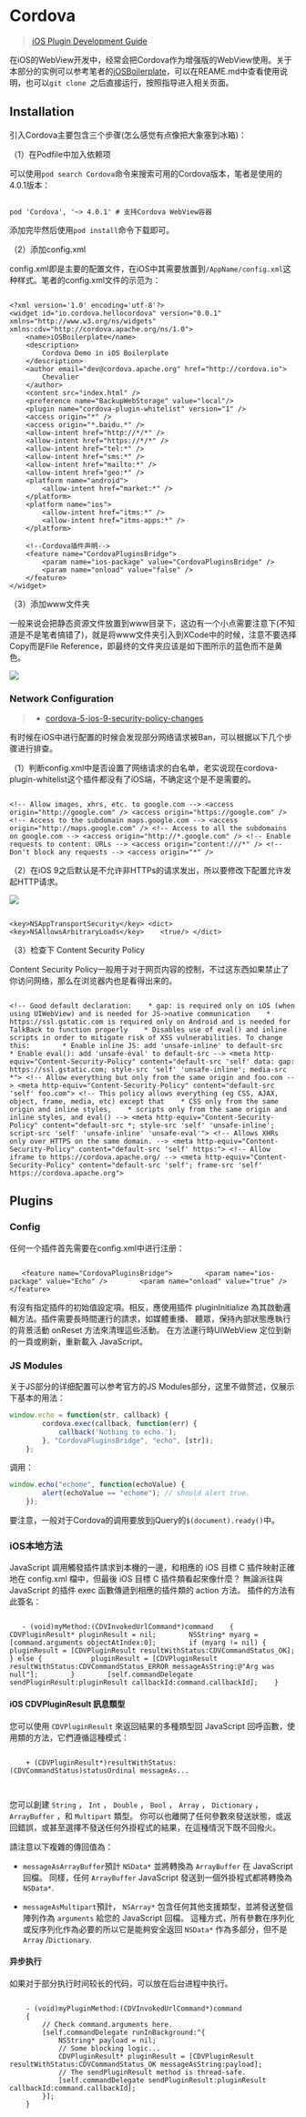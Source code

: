 # Cordova

> [iOS Plugin Development Guide](https://cordova.apache.org/docs/en/latest/guide/platforms/ios/plugin.html)



在iOS的WebView开发中，经常会把Cordova作为增强版的WebView使用。关于本部分的实例可以参考笔者的[iOSBoilerplate](https://github.com/wxyyxc1992/iOS-Boilerplate/tree/master/UI-Components/Widgets/WebView/Cordova)，可以在REAME.md中查看使用说明，也可以`git clone `之后直接运行，按照指导进入相关页面。

## Installation

引入Cordova主要包含三个步骤(怎么感觉有点像把大象塞到冰箱)：

（1）在Podfile中加入依赖项

可以使用`pod search Cordova`命令来搜索可用的Cordova版本，笔者是使用的4.0.1版本：

```

pod 'Cordova', '~> 4.0.1' # 支持Cordova WebView容器
```

添加完毕然后使用`pod install`命令下载即可。

（2）添加config.xml

config.xml即是主要的配置文件，在iOS中其需要放置到`/AppName/config.xml`这种样式。笔者的config.xml文件的示范为：

```

<?xml version='1.0' encoding='utf-8'?>
<widget id="io.cordova.hellocordova" version="0.0.1" xmlns="http://www.w3.org/ns/widgets" xmlns:cdv="http://cordova.apache.org/ns/1.0">
    <name>iOSBoilerplate</name>
    <description>
        Cordova Demo in iOS Boilerplate
    </description>
    <author email="dev@cordova.apache.org" href="http://cordova.io">
        Chevalier
    </author>
    <content src="index.html" />
    <preference name="BackupWebStorage" value="local"/>
    <plugin name="cordova-plugin-whitelist" version="1" />
    <access origin="*" />
    <access origin="*.baidu.*" />
    <allow-intent href="http://*/*" />
    <allow-intent href="https://*/*" />
    <allow-intent href="tel:*" />
    <allow-intent href="sms:*" />
    <allow-intent href="mailto:*" />
    <allow-intent href="geo:*" />
    <platform name="android">
        <allow-intent href="market:*" />
    </platform>
    <platform name="ios">
        <allow-intent href="itms:*" />
        <allow-intent href="itms-apps:*" />
    </platform>
    
    <!--Cordova插件声明-->
    <feature name="CordovaPluginsBridge">
        <param name="ios-package" value="CordovaPluginsBridge" />
        <param name="onload" value="false" />
    </feature>
</widget>
```

（3）添加www文件夹

一般来说会把静态资源文件放置到www目录下，这边有一个小点需要注意下(不知道是不是笔者搞错了)，就是将www文件夹引入到XCode中的时候，注意不要选择Copy而是File Reference，即最终的文件夹应该是如下图所示的蓝色而不是黄色。

![](http://7xkt0f.com1.z0.glb.clouddn.com/861EEF1C-ADAE-40D3-AB56-EBD0AB4A13DB.png)

### Network Configuration

> - [cordova-5-ios-9-security-policy-changes](http://moduscreate.com/cordova-5-ios-9-security-policy-changes/)



有时候在iOS中进行配置的时候会发现部分网络请求被Ban，可以根据以下几个步骤进行排查。

（1）判断config.xml中是否设置了网络请求的白名单，老实说现在cordova-plugin-whitelist这个插件都没有了iOS端，不确定这个是不是需要的。

```

<!-- Allow images, xhrs, etc. to google.com --> <access origin="http://google.com" /> <access origin="https://google.com" /> <!-- Access to the subdomain maps.google.com --> <access origin="http://maps.google.com" /> <!-- Access to all the subdomains on google.com --> <access origin="http://*.google.com" /> <!-- Enable requests to content: URLs --> <access origin="content:///*" /> <!-- Don't block any requests --> <access origin="*" />
```

（2）在iOS 9之后默认是不允许非HTTPs的请求发出，所以要修改下配置允许发起HTTP请求。

![](http://i.stack.imgur.com/nGw3j.png)

```

<key>NSAppTransportSecurity</key> <dict>    <key>NSAllowsArbitraryLoads</key>    <true/> </dict>
```

（3）检查下 Content Security Policy

Content Security Policy一般用于对于网页内容的控制，不过这东西如果禁止了你访问网络，那么在浏览器内也是看得出来的。

```

<!-- Good default declaration:    * gap: is required only on iOS (when using UIWebView) and is needed for JS->native communication    * https://ssl.gstatic.com is required only on Android and is needed for TalkBack to function properly    * Disables use of eval() and inline scripts in order to mitigate risk of XSS vulnerabilities. To change this:        * Enable inline JS: add 'unsafe-inline' to default-src        * Enable eval(): add 'unsafe-eval' to default-src --> <meta http-equiv="Content-Security-Policy" content="default-src 'self' data: gap: https://ssl.gstatic.com; style-src 'self' 'unsafe-inline'; media-src *"> <!-- Allow everything but only from the same origin and foo.com --> <meta http-equiv="Content-Security-Policy" content="default-src 'self' foo.com"> <!-- This policy allows everything (eg CSS, AJAX, object, frame, media, etc) except that    * CSS only from the same origin and inline styles,    * scripts only from the same origin and inline styles, and eval() --> <meta http-equiv="Content-Security-Policy" content="default-src *; style-src 'self' 'unsafe-inline'; script-src 'self' 'unsafe-inline' 'unsafe-eval'"> <!-- Allows XHRs only over HTTPS on the same domain. --> <meta http-equiv="Content-Security-Policy" content="default-src 'self' https:"> <!-- Allow iframe to https://cordova.apache.org/ --> <meta http-equiv="Content-Security-Policy" content="default-src 'self'; frame-src 'self' https://cordova.apache.org">
```

## Plugins

### Config

任何一个插件首先需要在config.xml中进行注册：

```

   <feature name="CordovaPluginsBridge">        <param name="ios-package" value="Echo" />        <param name="onload" value="true" />    </feature>
```

有沒有指定插件的初始值設定項。相反，應使用插件 pluginInitialize 為其啟動邏輯方法。插件需要長時間運行的請求，如媒體重播、 聽眾，保持內部狀態應執行的背景活動 onReset 方法來清理這些活動。 在方法運行時UIWebView 定位到新的一頁或刷新，重新載入 JavaScript。

### JS Modules

关于JS部分的详细配置可以参考官方的JS Modules部分，这里不做赘述，仅展示下基本的用法：

``` javascript
window.echo = function(str, callback) {
        cordova.exec(callback, function(err) {
            callback('Nothing to echo.');
        }, "CordovaPluginsBridge", "echo", [str]);
    };
```

调用：


``` javascript
window.echo("echome", function(echoValue) {
        alert(echoValue == "echome"); // should alert true.
    });
```

要注意，一般对于Cordova的调用要放到jQuery的`$(document).ready()`中。

### iOS本地方法

JavaScript 調用觸發插件請求到本機的一邊，和相應的 iOS 目標 C 插件映射正確地在 config.xml 檔中，但最後 iOS 目標 C 插件類看起來像什麼？ 無論派往與 JavaScript 的插件 exec 函數傳遞到相應的插件類的 action 方法。 插件的方法有此簽名：

```

   - (void)myMethod:(CDVInvokedUrlCommand*)command    {        CDVPluginResult* pluginResult = nil;        NSString* myarg = [command.arguments objectAtIndex:0];        if (myarg != nil) {            pluginResult = [CDVPluginResult resultWithStatus:CDVCommandStatus_OK];        } else {            pluginResult = [CDVPluginResult resultWithStatus:CDVCommandStatus_ERROR messageAsString:@"Arg was null"];        }        [self.commandDelegate sendPluginResult:pluginResult callbackId:command.callbackId];    }
```

#### iOS CDVPluginResult 訊息類型

您可以使用 `CDVPluginResult` 來返回結果的多種類型回 JavaScript 回呼函數，使用類的方法，它們遵循這種模式：



```

    + (CDVPluginResult*)resultWithStatus:(CDVCommandStatus)statusOrdinal messageAs...



```



您可以創建 `String` ， `Int` ， `Double` ， `Bool` ， `Array` ， `Dictionary` ， `ArrayBuffer` ，和 `Multipart` 類型。 你可以也離開了任何參數來發送狀態，或返回錯誤，或甚至選擇不發送任何外掛程式的結果，在這種情況下既不回撥火。



請注意以下複雜的傳回值為：



- `messageAsArrayBuffer`預計 `NSData*` 並將轉換為 `ArrayBuffer` 在 JavaScript 回檔。 同樣，任何 `ArrayBuffer` JavaScript 發送到一個外掛程式都將轉換為`NSData*`.

- `messageAsMultipart`預計， `NSArray*` 包含任何其他支援類型，並將發送整個陣列作為 `arguments` 給您的 JavaScript 回檔。 這種方式，所有參數在序列化或反序列化作為必要的所以它是能夠安全返回 `NSData*` 作為多部分，但不是 `Array` /`Dictionary`.

#### 异步执行

如果对于部分执行时间较长的代码，可以放在后台进程中执行。

```

    - (void)myPluginMethod:(CDVInvokedUrlCommand*)command
    {
        // Check command.arguments here.
        [self.commandDelegate runInBackground:^{
            NSString* payload = nil;
            // Some blocking logic...
            CDVPluginResult* pluginResult = [CDVPluginResult resultWithStatus:CDVCommandStatus_OK messageAsString:payload];
            // The sendPluginResult method is thread-safe.
            [self.commandDelegate sendPluginResult:pluginResult callbackId:command.callbackId];
        }];
    }


```
